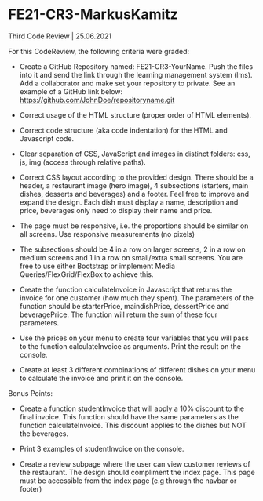 # FE21-CR3-MarkusKamitz
Third Code Review | 25.06.2021

For this CodeReview, the following criteria were graded:

* Create a GitHub Repository named: FE21-CR3-YourName. Push the files into it and send the link through the learning management system (lms). Add a collaborator and make set your repository to private. See an example of a GitHub link below: https://github.com/JohnDoe/repositoryname.git

* Correct usage of the HTML structure (proper order of HTML elements).

* Correct code structure (aka code indentation) for the HTML and Javascript code.

* Clear separation of CSS, JavaScript and images in distinct folders: css, js, img (access through relative paths).

* Correct CSS layout according to the provided design. There should be a header, a restaurant image (hero image), 4 subsections (starters, main dishes, desserts and beverages) and a footer. Feel free to improve and expand the design. Each dish must display a name, description and price, beverages only need to display their name and price.

* The page must be responsive, i.e. the proportions should be similar on all screens. Use responsive measurements (no pixels)

* The subsections should be 4 in a row on larger screens, 2 in a row on medium screens and 1 in a row on small/extra small screens. You are free to use either Bootstrap or implement Media Queries/FlexGrid/FlexBox to achieve this.

* Create the function calculateInvoice in Javascript that returns the invoice for one customer (how much they spent). The parameters of the function should be starterPrice, maindishPrice, dessertPrice and beveragePrice. The function will return the sum of these four parameters.

* Use the prices on your menu to create four variables that you will pass to the function calculateInvoice as arguments. Print the result on the console.

* Create at least 3 different combinations of different dishes on your menu to calculate the invoice and print it on the console.

Bonus Points:

* Create a function studentInvoice that will apply a 10% discount to the final invoice. This function should have the same parameters as the function calculateInvoice. This discount applies to the dishes but NOT the beverages. 
 
* Print 3 examples of studentInvoice on the console.

* Create a review subpage where the user can view customer reviews of the restaurant. The design should compliment the index page. This page must be accessible from the index page (e.g through the navbar or footer)
